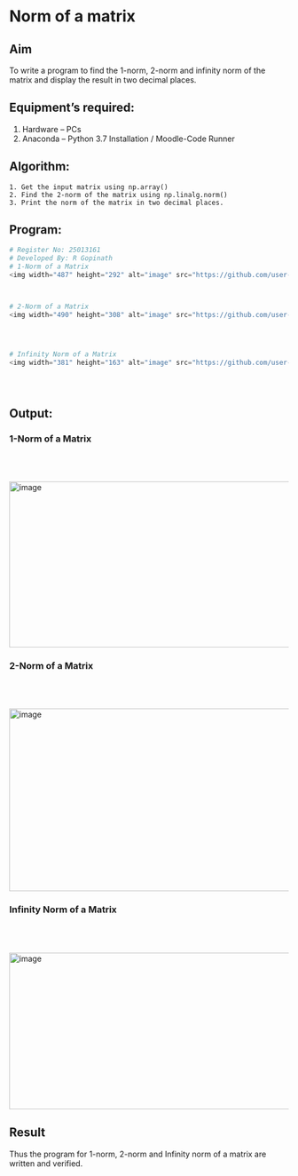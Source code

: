 # Norm of a matrix
## Aim
To write a program to find the 1-norm, 2-norm and infinity norm of the matrix and display the result in two decimal places.
## Equipment’s required:
1.	Hardware – PCs
2.	Anaconda – Python 3.7 Installation / Moodle-Code Runner
## Algorithm:
	1. Get the input matrix using np.array()   
    2. Find the 2-norm of the matrix using np.linalg.norm()
	3. Print the norm of the matrix in two decimal places.
## Program:
```Python
# Register No: 25013161
# Developed By: R Gopinath
# 1-Norm of a Matrix
<img width="487" height="292" alt="image" src="https://github.com/user-attachments/assets/6fc2f799-90ec-4989-8b5c-a6afcaf3b1e1" />



# 2-Norm of a Matrix
<img width="490" height="308" alt="image" src="https://github.com/user-attachments/assets/f07e1c1d-ab17-433c-badf-9c9030ab7b9d" />




# Infinity Norm of a Matrix
<img width="381" height="163" alt="image" src="https://github.com/user-attachments/assets/3ebac776-4901-4c9c-9440-c758afe68477" />





```
## Output:
### 1-Norm of a Matrix
<br>
<br>
<br>
<img width="609" height="299" alt="image" src="https://github.com/user-attachments/assets/d171ea3a-3805-43c7-a74d-a89555043c80" />

### 2-Norm of a Matrix
<br>
<br>
<br>
<img width="540" height="329" alt="image" src="https://github.com/user-attachments/assets/0e07c4b3-9d44-4e3c-99e4-e497054862cc" />

### Infinity Norm of a Matrix
<br>
<br>
<br>
<img width="565" height="282" alt="image" src="https://github.com/user-attachments/assets/6855389d-2f7a-4102-8edb-91f17cfd26a6" />

## Result
Thus the program for 1-norm, 2-norm and Infinity norm of a matrix are written and verified.
